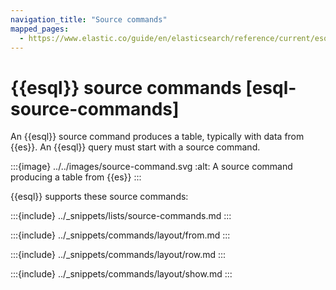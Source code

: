 ```yaml
---
navigation_title: "Source commands"
mapped_pages:
  - https://www.elastic.co/guide/en/elasticsearch/reference/current/esql-commands.html
---
```


# {{esql}} source commands [esql-source-commands]

An {{esql}} source command produces a table, typically with data from {{es}}. An {{esql}} query must start with a source command.

:::{image} ../../images/source-command.svg
:alt: A source command producing a table from {{es}}
:::

{{esql}} supports these source commands:

:::{include} ../_snippets/lists/source-commands.md
:::

:::{include} ../_snippets/commands/layout/from.md
:::

:::{include} ../_snippets/commands/layout/row.md
:::

:::{include} ../_snippets/commands/layout/show.md
:::

